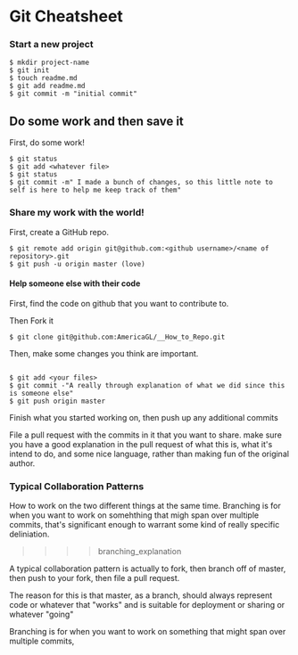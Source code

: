 # Git Cheatsheet

### Start a new project

```shell
$ mkdir project-name
$ git init
$ touch readme.md
$ git add readme.md
$ git commit -m "initial commit"
```

## Do some work and then save it

First, do some work!

```shell
$ git status
$ git add <whatever file>
$ git status
$ git commit -m" I made a bunch of changes, so this little note to self is here to help me keep track of them"
```


### Share my work with the world!

First, create a GitHub repo.

```shell
$ git remote add origin git@github.com:<github username>/<name of repository>.git
$ git push -u origin master (love)
```

#### Help someone else with their code

First, find the code on github that you want to contribute to. 

Then Fork it

```shell
$ git clone git@github.com:AmericaGL/__How_to_Repo.git 

```
Then, make some changes you think are important.

```shell

$ git add <your files>
$ git commit -"A really through explanation of what we did since this is someone else"
$ git push origin master
```

Finish what you started working on, then push up any additional commits

File a pull request with the commits in it that you want to share. make sure you have a good explanation in the pull request of what this is, what it's intend to do, and some nice language, rather than making fun of the original author.

### Typical Collaboration Patterns

How to work on the two different things at the same time. Branching is for when you want to work on somehthing that migh span over multiple commits, that's significant enough to warrant some kind of really specific deliniation.


>>>> branching_explanation

A typical collaboration pattern is actually to fork, then branch off of master, then push to your fork, then file a pull request. 

The reason for this is that master, as a branch, should always represent code or whatever that "works" and is suitable for deployment or sharing or whatever "going"

Branching is for when you want to work on something that might span over multiple commits, 